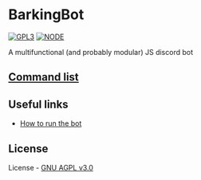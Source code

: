 # BarkingBot
[![GPL3](https://img.shields.io/badge/License-GNU%20AGPLv3-blue.svg?style=flat-square)](https://gitlab.com/BarkingDog/barking-bot/blob/master/LICENSE.md)
[![NODE](https://img.shields.io/badge/Language-node.js-brightgreen.svg?style=flat-square)](https://nodejs.org/en/)

A multifunctional (and probably modular) JS discord bot

## [Command list](DOCS/commands.md)

## Useful links
* [How to run the bot](DOCS/usage.md)

## License
License - [GNU AGPL v3.0](LICENSE.md)
